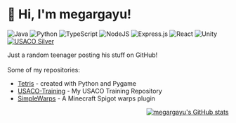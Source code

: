 # 👋 Hi, I'm megargayu!

![Java](https://img.shields.io/badge/java-%23ED8B00.svg?style=for-the-badge&logo=java&logoColor=white)
![Python](https://img.shields.io/badge/python-%2314354C.svg?style=for-the-badge&logo=python&logoColor=white)
![TypeScript](https://img.shields.io/badge/typescript-%23007ACC.svg?style=for-the-badge&logo=typescript&logoColor=white)
![NodeJS](https://img.shields.io/badge/node.js-%2343853D.svg?style=for-the-badge&logo=node.js&logoColor=white)
![Express.js](https://img.shields.io/badge/express.js-%23404d59.svg?style=for-the-badge&logo=express&logoColor=%2361DAFB)
![React](https://img.shields.io/badge/react-%2320232a.svg?style=for-the-badge&logo=react&logoColor=%2361DAFB)
![Unity](https://img.shields.io/badge/unity-%23000000.svg?style=for-the-badge&logo=unity&logoColor=white)
[![USACO Silver](https://img.shields.io/badge/USACO-Silver-blue?style=for-the-badge)](http://usaco.org/)

<div>
  <div style="float: left;">
    Just a random teenager posting his stuff on GitHub! 
    <br><br>
    Some of my repositories:
    <ul>
      <li>
        <a href="https://github.com/megargayu/Tetris">Tetris</a> - created with Python and Pygame
      </li>
      <li>
        <a href="https://github.com/megargayu/USACO-Training">USACO-Training</a> - My USACO Training Repository
      </li>
      <li>
        <a href="https://github.com/megargayu/SimpleWarps">SimpleWarps</a> - A Minecraft Spigot warps plugin
      </li>
    </ul>
  </div>
  <div style="float: right;">
    <a href="https://github.com/megargayu">
      <img src="https://github-readme-stats.vercel.app/api?username=megargayu" alt="megargayu's GitHub stats">
    </a>
  </div>
</div>

